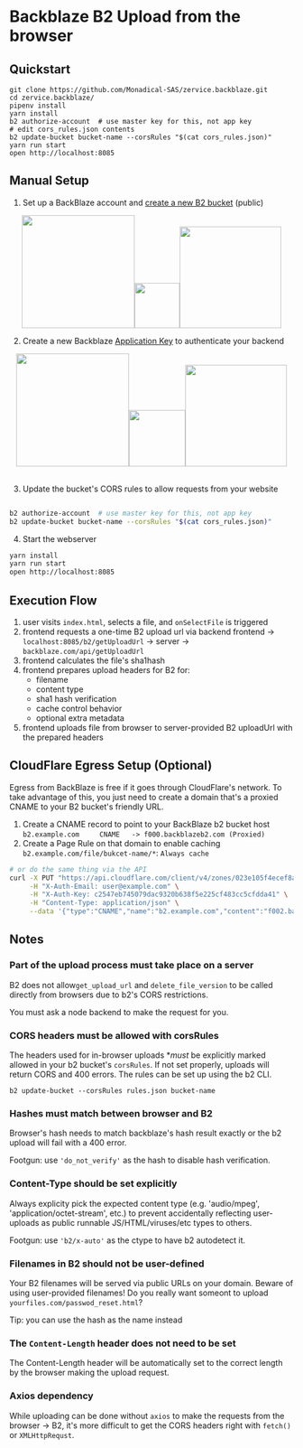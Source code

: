 # Backblaze B2 Upload from the browser

## Quickstart

```
git clone https://github.com/Monadical-SAS/zervice.backblaze.git
cd zervice.backblaze/
pipenv install
yarn install
b2 authorize-account  # use master key for this, not app key
# edit cors_rules.json contents
b2 update-bucket bucket-name --corsRules "$(cat cors_rules.json)"
yarn run start
open http://localhost:8085
```

## Manual Setup

1. Set up a BackBlaze account and [create a new B2 bucket](https://secure.backblaze.com/b2_buckets.html) (public)
<center><img src="https://docs.monadical.com/uploads/upload_1622299a4f50fda59c1a47b1339fa4ac.png" style="width: 200px;"><img src="https://docs.monadical.com/uploads/upload_bd0cdef7d94065930436be7e60d256aa.png" style="width: 80px;"><img src="https://docs.monadical.com/uploads/upload_ce8dd7c04edf3b9968a170cf0bdd4f49.png" style="width: 180px;">
</center>

2. Create a new Backblaze [Application Key](https://secure.backblaze.com/app_keys.htm) to authenticate your backend

<center><img src="https://docs.monadical.com/uploads/upload_e7fcb89647fa04c83937558f165021c6.png" style="width: 200px;"><img src="https://docs.monadical.com/uploads/upload_13e498f545c73b43f6bb9a9611053ebe.png" style="width: 100px;"><img src="https://docs.monadical.com/uploads/upload_ccbaa673584e97669060f3f14bd92714.png" style="width: 180px;">
</center>
<br/>

3. Update the bucket's CORS rules to allow requests from your website

```bash

b2 authorize-account  # use master key for this, not app key
b2 update-bucket bucket-name --corsRules "$(cat cors_rules.json)"
```

4. Start the webserver

```bash
yarn install
yarn run start
open http://localhost:8085
```

## Execution Flow


1. user visits `index.html`, selects a file, and `onSelectFile` is triggered
2. frontend requests a one-time B2 upload url via backend 
frontend ->
`localhost:8085/b2/getUploadUrl` -> 
server ->
`backblaze.com/api/getUploadUrl`
5. frontend calculates the file's sha1hash
6. frontend prepares upload headers for B2 for:
   - filename
   - content type
   - sha1 hash verification
   - cache control behavior
   - optional extra metadata
7. frontend uploads file from browser to server-provided B2 uploadUrl with the prepared headers




## CloudFlare Egress Setup (Optional)

Egress from BackBlaze is free if it goes through CloudFlare's network.  To take advantage of this, you just need to create a domain that's a proxied CNAME to your B2 bucket's friendly URL.

1. Create a CNAME record to point to your BackBlaze b2 bucket host
    `b2.example.com     CNAME   -> f000.backblazeb2.com (Proxied)`
2. Create a Page Rule on that domain to enable caching
    `b2.example.com/file/bukcet-name/*`: `Always cache`
    
```bash
# or do the same thing via the API
curl -X PUT "https://api.cloudflare.com/client/v4/zones/023e105f4ecef8ad9ca31a8372d0c353/dns_records/372e67954025e0ba6aaa6d586b9e0b59" \
     -H "X-Auth-Email: user@example.com" \
     -H "X-Auth-Key: c2547eb745079dac9320b638f5e225cf483cc5cfdda41" \
     -H "Content-Type: application/json" \
     --data '{"type":"CNAME","name":"b2.example.com","content":"f002.backblazeb2.com","ttl":{},"proxied":true}'
```

## Notes

### Part of the upload process must take place on a server

B2 does not allow`get_upload_url` and `delete_file_version` to be called directly from browsers due to b2's CORS restrictions.

You must ask a node backend to make the request for you.

### CORS headers must be allowed with corsRules

The headers used for in-browser uploads **must* be explicitly marked allowed in your b2 bucket's `corsRules`. If not set properly, uploads will return CORS and 400 errors. The rules can be set up using the b2 CLI.

`b2 update-bucket --corsRules rules.json bucket-name`

### Hashes must match between browser and B2

Browser's hash needs to match backblaze's hash result exactly or the b2 upload will fail with a 400 error.

Footgun: use ``'do_not_verify'`` as the hash to disable hash verification.

### Content-Type should be set explicitly

Always explicity pick the expected content type (e.g. 'audio/mpeg', 'application/octet-stream', etc.) to prevent accidentally reflecting user-uploads as public runnable JS/HTML/viruses/etc types to others.

Footgun: use ``'b2/x-auto'`` as the ctype to have b2 autodetect it.

### Filenames in B2 should not be user-defined

Your B2 filenames will be served via public URLs on your domain.
Beware of using user-provided filenames! Do you really want someont to upload `yourfiles.com/passwod_reset.html`?

Tip: you can use the hash as the name instead

### The `Content-Length` header does not need to be set

The Content-Length header will be automatically set to the correct length by the browser making the upload request.

### Axios dependency

While uploading can be done without `axios` to make the requests from the browser -> B2, it's more difficult to get the CORS headers right with `fetch()` or `XMLHttpRequst`.
